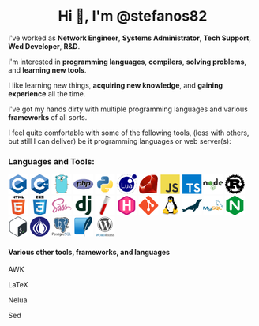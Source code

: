 <h1 align="center">Hi 👋, I'm @stefanos82</h1>
<p align="left">I've worked as <strong>Network Engineer</strong>, <strong>Systems Administrator</strong>, <strong>Tech
  Support</strong>, <strong>Wed Developer</strong>, <strong>R&D</strong>.</p>
<p align="left">I'm interested in <strong>programming languages</strong>, <strong>compilers</strong>, <strong>solving
  problems</strong>, and <strong>learning new tools</strong>.</p>
<p align="left">I like learning new things, <strong>acquiring new knowledge</strong>, and <strong>gaining
  experience</strong> all the time.</p>
<p align="left">I've got my hands dirty with multiple programming languages and
  various <strong>frameworks</strong> of all sorts.</p>
<p align="left">I feel quite comfortable with some of the following tools, (less with
  others, but still I can deliver) be it programming languages or web
  server(s):</p>

<h3 align="left">Languages and Tools:</h3>
<p align="left">
    <span><img src="https://raw.githubusercontent.com/devicons/devicon/master/icons/c/c-original.svg" alt="c" width="40" height="40"/></span>
    <span><img src="https://raw.githubusercontent.com/devicons/devicon/master/icons/cplusplus/cplusplus-original.svg" alt="cplusplus" width="40" height="40"/></span>
    <span><img src="https://raw.githubusercontent.com/devicons/devicon/master/icons/go/go-original.svg" alt="go" width="40" height="40"/></span>
    <span><img src="https://raw.githubusercontent.com/devicons/devicon/master/icons/php/php-original.svg" alt="php" width="40" height="40"/></span>
    <span><img src="https://raw.githubusercontent.com/devicons/devicon/master/icons/python/python-original.svg" alt="python" width="40" height="40"/></span>
    <span><img src="https://raw.githubusercontent.com/devicons/devicon/master/icons/lua/lua-original.svg" alt="lua" width="40" height="40"></span>
    <span><img src="https://raw.githubusercontent.com/devicons/devicon/master/icons/ruby/ruby-original.svg" alt="ruby" width="40" height="40"/></span>
    <span><img src="https://raw.githubusercontent.com/devicons/devicon/master/icons/javascript/javascript-original.svg" alt="javascript" width="40" height="40"/></span>
    <span><img src="https://raw.githubusercontent.com/devicons/devicon/master/icons/typescript/typescript-original.svg" alt="typescript" width="40" height="40"/></span>
    <span><img src="https://raw.githubusercontent.com/devicons/devicon/master/icons/nodejs/nodejs-original-wordmark.svg" alt="nodejs" width="40" height="40"/></span>
    <span><img src="https://raw.githubusercontent.com/devicons/devicon/master/icons/rust/rust-original.svg" alt="rust" width="40" height="40"/></span>
    <span><img src="https://raw.githubusercontent.com/devicons/devicon/master/icons/html5/html5-original-wordmark.svg" alt="html5" width="40" height="40"/></span>
    <span><img src="https://raw.githubusercontent.com/devicons/devicon/master/icons/css3/css3-original-wordmark.svg" alt="css3" width="40" height="40"/></span>
    <span><img src="https://raw.githubusercontent.com/devicons/devicon/master/icons/sass/sass-original.svg" alt="sass" width="40" height="40"/></span>
    <span><img src="https://raw.githubusercontent.com/devicons/devicon/master/icons/django/django-plain.svg" alt="django" width="40" height="40"/></span>
    <span><img src="https://raw.githubusercontent.com/devicons/devicon/master/icons/jekyll/jekyll-original.svg" alt="jekyll" width="40" height="40"/></span>
    <span><img src="https://raw.githubusercontent.com/devicons/devicon/master/icons/hugo/hugo-original.svg" alt="hugo" width="40" height="40"/></span>
    <span><img src="https://raw.githubusercontent.com/devicons/devicon/master/icons/git/git-original.svg" alt="git" width="40" height="40"/></span>
    <span><img src="https://raw.githubusercontent.com/devicons/devicon/master/icons/linux/linux-original.svg" alt="linux" width="40" height="40"/></span>
    <span><img src="https://raw.githubusercontent.com/devicons/devicon/master/icons/mariadb/mariadb-original.svg" alt="mariadb" width="40" height="40"/></span>
    <span><img src="https://raw.githubusercontent.com/devicons/devicon/master/icons/mysql/mysql-original-wordmark.svg" alt="mysql" width="40" height="40"/></span>
    <span><img src="https://raw.githubusercontent.com/devicons/devicon/master/icons/nginx/nginx-original.svg" alt="nginx" width="40" height="40"/></span>
    <span><img src="https://raw.githubusercontent.com/devicons/devicon/master/icons/bash/bash-original.svg" alt="bash" width="40" height="40"></span>
    <span><img src="https://raw.githubusercontent.com/devicons/devicon/master/icons/perl/perl-original.svg" alt="perl" width="40" height="40"/></span>
    <span><img src="https://raw.githubusercontent.com/devicons/devicon/master/icons/postgresql/postgresql-original-wordmark.svg" alt="postgresql" width="40" height="40"/></span>
    <span><img src="https://raw.githubusercontent.com/devicons/devicon/master/icons/sqlite/sqlite-original.svg" alt="sqlite" width="40" height="40"/></span>
    <span><img src="https://raw.githubusercontent.com/devicons/devicon/master/icons/wordpress/wordpress-original.svg" alt="wordpress" width="40" height="40"/></span>
</p>

<h4>Various other tools, frameworks, and languages</h4>
<p>AWK</p>
<p>LaTeX</p>
<p>Nelua</p>
<p>Sed</p>

